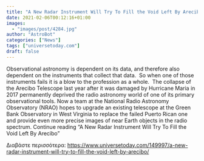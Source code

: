 ```yaml
---
title: "A New Radar Instrument Will Try To Fill the Void Left By Arecibo"
date: 2021-02-06T00:12:16+01:00
images:
  - "images/post/4284.jpg"
author: "AstroBot"
categories: ["News"]
tags: ["universetoday.com"]
draft: false
---
```


Observational astronomy is dependent on its data, and therefore also dependent on the instruments that collect that data.  So when one of those instruments fails it is a blow to the profession as a whole.  The collapse of the Arecibo Telescope last year after it was damaged by Hurricane Maria in 2017 permanently deprived the radio astronomy world of one of its primary observational tools. Now a team at the National Radio Astronomy Observatory (NRAO) hopes to upgrade an existing telescope at the Green Bank Observatory in West Virginia to replace the failed Puerto Rican one and provide even more precise images of near Earth objects in the radio spectrum. Continue reading “A New Radar Instrument Will Try To Fill the Void Left By Arecibo” 

Διαβάστε περισσότερα: https://www.universetoday.com/149997/a-new-radar-instrument-will-try-to-fill-the-void-left-by-arecibo/
